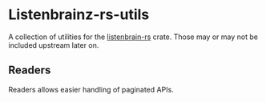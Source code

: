 # Listenbrainz-rs-utils

A collection of utilities for the [listenbrain-rs](https://crates.io/crates/listenbrainz) crate. Those may or may not be included upstream later on.

## Readers
Readers allows easier handling of paginated APIs. 